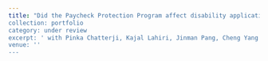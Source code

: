 ```yaml
---
title: "Did the Paycheck Protection Program affect disability applications during the COVID-19 pandemic?” 
collection: portfolio 
category: under review
excerpt: ' with Pinka Chatterji, Kajal Lahiri, Jinman Pang, Cheng Yang and Yimeng Yin (Grant NO. RDR18000003).'
venue: ''
---
```


